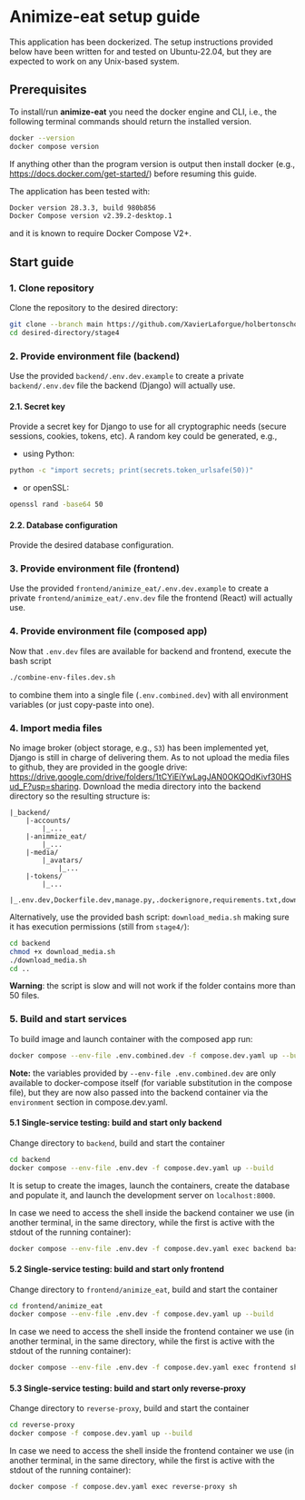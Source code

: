 # Animize-eat setup guide
This application has been dockerized.
The setup instructions provided below have been written for and tested on Ubuntu-22.04, but they are expected to work on any Unix-based system.

## Prerequisites
To install/run **animize-eat** you need the docker engine and CLI, i.e., the following terminal commands should return the installed version.
```bash
docker --version
docker compose version
```
If anything other than the program version is output then install docker (e.g., https://docs.docker.com/get-started/) before resuming this guide.

The application has been tested with: 
```bash
Docker version 28.3.3, build 980b856
Docker Compose version v2.39.2-desktop.1
```
and it is known to require Docker Compose V2+.

## Start guide
### 1. Clone repository
Clone the repository to the desired directory:
```bash
git clone --branch main https://github.com/XavierLaforgue/holbertonschool-portfolio.git ./desired-directory
cd desired-directory/stage4
```

### 2. Provide environment file (backend)
Use the provided `backend/.env.dev.example` to create a private `backend/.env.dev` file the backend (Django) will actually use.
#### 2.1. Secret key
Provide a secret key for Django to use for all cryptographic needs (secure sessions, cookies, tokens, etc).
A random key could be generated, e.g., 
- using Python: 
```bash
python -c "import secrets; print(secrets.token_urlsafe(50))"
```
- or openSSL:
```bash
openssl rand -base64 50
```
#### 2.2. Database configuration
Provide the desired database configuration.
### 3. Provide environment file (frontend)
Use the provided `frontend/animize_eat/.env.dev.example` to create a private `frontend/animize_eat/.env.dev` file the frontend (React) will actually use.
### 4. Provide environment file (composed app)
Now that `.env.dev` files are available for backend and frontend, execute the bash script
```bash
./combine-env-files.dev.sh
```
to combine them into a single file (`.env.combined.dev`) with all environment variables (or just copy-paste into one).
### 4. Import media files
No image broker (object storage, e.g., `S3`) has been implemented yet, Django is still in charge of delivering them.
As to not upload the media files to github, they are provided in the google drive: https://drive.google.com/drive/folders/1tCYiEiYwLagJAN0OKQOdKivf30HSud_F?usp=sharing.
Download the media directory into the backend directory so the resulting structure is:
```
|_backend/
	|-accounts/
		|_...
	|-animmize_eat/
		|_...
	|-media/
		|_avatars/
			|_...
	|-tokens/
		|_...
	|_.env.dev,Dockerfile.dev,manage.py,.dockerignore,requirements.txt,download_media.sh,...
```
Alternatively, use the provided bash script: `download_media.sh` making sure it has execution permissions (still from `stage4/`):
```bash
cd backend
chmod +x download_media.sh
./download_media.sh
cd ..
```
**Warning**: the script is slow and will not work if the folder contains more than 50 files.
### 5. Build and start services
To build image and launch container with the composed app run:
```bash
docker compose --env-file .env.combined.dev -f compose.dev.yaml up --build
```
**Note:** the variables provided by `--env-file .env.combined.dev` are only available to docker-compose itself (for variable substitution in the compose file), but they are now also passed into the backend container via the `environment` section in compose.dev.yaml.

#### 5.1 Single-service testing: build and start only backend
Change directory to `backend`, build and start the container
```bash
cd backend
docker compose --env-file .env.dev -f compose.dev.yaml up --build
```
It is setup to create the images, launch the containers, create the database and populate it, and launch the development server on `localhost:8000`.

In case we need to access the shell inside the backend container we use (in another terminal, in the same directory, while the first is active with the stdout of the running container):
```bash
docker compose --env-file .env.dev -f compose.dev.yaml exec backend bash
```
#### 5.2 Single-service testing: build and start only frontend
Change directory to `frontend/animize_eat`, build and start the container
```bash
cd frontend/animize_eat
docker compose --env-file .env.dev -f compose.dev.yaml up --build
```
In case we need to access the shell inside the frontend container we use (in another terminal, in the same directory, while the first is active with the stdout of the running container):
```bash
docker compose --env-file .env.dev -f compose.dev.yaml exec frontend sh
```
#### 5.3 Single-service testing: build and start only reverse-proxy
Change directory to `reverse-proxy`, build and start the container
```bash
cd reverse-proxy
docker compose -f compose.dev.yaml up --build
```
In case we need to access the shell inside the frontend container we use (in another terminal, in the same directory, while the first is active with the stdout of the running container):
```bash
docker compose -f compose.dev.yaml exec reverse-proxy sh
```
